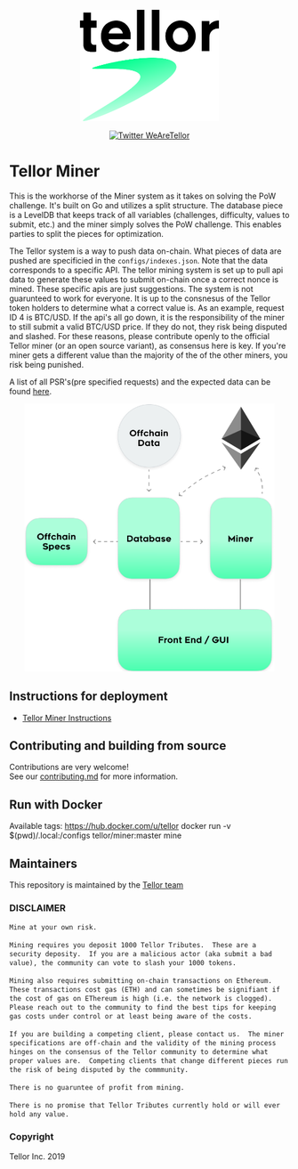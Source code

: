 
<p align="center">
  <a href='https://www.tellor.io/'>
    <img src= './assets/Tellor.png' width="250" height="200" alt='tellor.io' />
  </a>
</p>

<p align="center">
  <a href='https://twitter.com/WeAreTellor'>
    <img src= 'https://img.shields.io/twitter/url/http/shields.io.svg?style=social' alt='Twitter WeAreTellor' />
  </a>
</p>

# Tellor Miner

This is the workhorse of the Miner system as it takes on solving the PoW challenge.
It's built on Go and utilizes a split structure.  The database piece is a LevelDB that keeps track of all variables (challenges, difficulty, values to submit, etc.) and the miner simply solves the PoW challenge.  This enables parties to split the pieces for optimization.

The Tellor system is a way to push data on-chain.  What pieces of data are pushed are specificied in the `configs/indexes.json`. Note that the data corresponds to a specific API. The tellor mining system is set up to pull api data to generate these values to submit on-chain once a correct nonce is mined. These specific apis are just suggestions.  The system is not guarunteed to work for everyone.  It is up to the consnesus of the Tellor token holders to determine what a correct value is. As an example, request ID 4 is BTC/USD.  If the api's all go down, it is the responsibility of the miner to still submit a valid BTC/USD price. If they do not, they risk being disputed and slashed. For these reasons, please contribute openly to the official Tellor miner (or an open source variant), as consensus here is key.  If you're miner gets a different value than the majority of the of the other miners, you risk being punished.

A list of all PSR's(pre specified requests) and the expected data can be found [here](blob/master/pkg/tracker/psrs.go).

<p align="center">
    <img src= './assets/minerspecs.png' width="450" alt='MinerSpecs' />
</p>


## Instructions for deployment
 - [Tellor Miner Instructions](https://app.gitbook.com/@tellor-2/s/tellor-docs/miner-documentation)

## Contributing and building from source
Contributions are very welcome!<br/>
See our [contributing.md](docs/contributing.md) for more information.

## Run with Docker
Available tags: https://hub.docker.com/u/tellor
docker run -v $(pwd)/.local:/configs  tellor/miner:master mine

## Maintainers <a name="maintainers"> </a>
This repository is maintained by the [Tellor team](https://github.com/orgs/tellor-io/people)

### DISCLAIMER
    Mine at your own risk.

    Mining requires you deposit 1000 Tellor Tributes.  These are a security deposity.  If you are a malicious actor (aka submit a bad value), the community can vote to slash your 1000 tokens.

    Mining also requires submitting on-chain transactions on Ethereum.  These transactions cost gas (ETH) and can sometimes be signifiant if the cost of gas on EThereum is high (i.e. the network is clogged).  Please reach out to the community to find the best tips for keeping gas costs under control or at least being aware of the costs.

    If you are building a competing client, please contact us.  The miner specifications are off-chain and the validity of the mining process hinges on the consensus of the Tellor community to determine what proper values are.  Competing clients that change different pieces run the risk of being disputed by the commmunity.

    There is no guaruntee of profit from mining.

    There is no promise that Tellor Tributes currently hold or will ever hold any value.


###  Copyright
Tellor Inc. 2019
